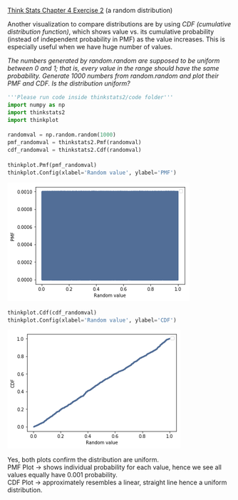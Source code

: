 [Think Stats Chapter 4 Exercise 2](http://greenteapress.com/thinkstats2/html/thinkstats2005.html#toc41) (a random distribution)

Another visualization to compare distributions are by using *CDF (cumulative distribution function)*, which shows value vs. its cumulative probability (instead of independent probability in PMF) as the value increases. This is especially useful when we have huge number of values.

*The numbers generated by random.random are supposed to be uniform between 0 and 1; that is, every value in the range should have the same probability.
Generate 1000 numbers from random.random and plot their PMF and CDF. Is the distribution uniform?*
```python
'''Please run code inside thinkstats2/code folder'''
import numpy as np
import thinkstats2
import thinkplot

randomval = np.random.random(1000)
pmf_randomval = thinkstats2.Pmf(randomval)
cdf_randomval = thinkstats2.Cdf(randomval)

thinkplot.Pmf(pmf_randomval)
thinkplot.Config(xlabel='Random value', ylabel='PMF')
```
![](https://github.com/ridhars/dsp/blob/master/statistics/PMF_Random.png)
```python
thinkplot.Cdf(cdf_randomval)
thinkplot.Config(xlabel='Random value', ylabel='CDF')
```
![](https://github.com/ridhars/dsp/blob/master/statistics/CDF_random.png)

Yes, both plots confirm the distribution are uniform.  
PMF Plot -> shows individual probability for each value, hence we see all values equally have 0.001 probability.  
CDF Plot -> approximately resembles a linear, straight line hence a uniform distribution.
